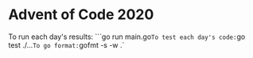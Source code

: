 # Advent of Code 2020

To run each day's results: ```go run main.go`
To test each day's code: `go test ./...`
To go format: `gofmt -s -w .`
